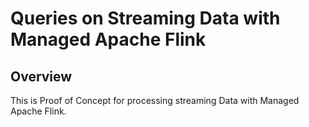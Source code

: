 # Queries on Streaming Data with Managed Apache Flink 

## Overview
This is Proof of Concept for processing streaming Data with Managed Apache Flink.
